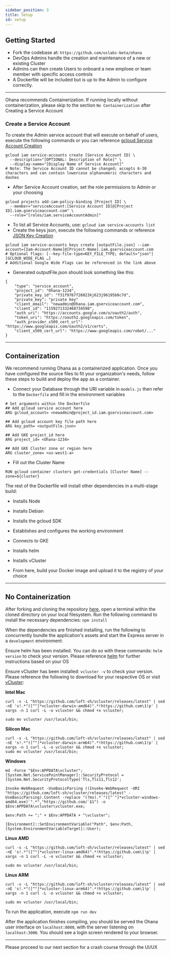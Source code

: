 ```yaml
---
sidebar_position: 3
title: Setup
id: setup
---
```


## Getting Started
- Fork the codebase at: ```https://github.com/oslabs-beta/ohana```
  <!-- - A containerized version exists here on docker hub: ```insert docker hub repository here``` -->
- DevOps Admins handle the creation and maintenance of a new or existing Cluster
- Admins can then create Users to onboard a new emploee or team member with specific access controls
- A Dockerfile will be included but is up to the Admin to configure correctly.
***
Ohana recommends Containerization. If running locally without containerization, please skip to the section ```No Containerization``` after Creating a Service Account

### Create a Service Account

To create the Admin service account that will execute on behalf of users, execute the following commands or you can reference [gcloud Service Account Creation](https://cloud.google.com/iam/docs/creating-managing-service-accounts)
```
gcloud iam service-accounts create [Service Account ID] \
  --description="[OPTIONAL: Description of Role]" \
  --display-name="[Display Name of Service Account]"
# Note: The Service Account ID cannot be changed; accepts 6-30 characters and can contain lowercase alphanumeric characters and dashes 
```
- After Service Account creation, set the role permissions to Admin or your choosing
```
gcloud projects add-iam-policy-binding [Project ID] \
  --member="serviceAccount:[Service Account ID]@[Project ID].iam.gserviceaccount.com" \
  --role="[roles/iam.serviceAccountAdmin]"
```
- To list all Service Accounts, use:
 ```gcloud iam service-accounts list```
- Create the keys json, execute the following commands or reference [JSON Key Creation](https://cloud.google.com/sdk/gcloud/reference/iam/service-accounts/keys/create)
```
gcloud iam service-accounts keys create [outputFile.json] --iam-account=[Iam-Account-Name]@[Project-Name].iam.gserviceaccount.com
# Optional flags: [--key-file-type=KEY_FILE_TYPE; default="json"] [GCLOUD_WIDE_FLAG …]
# Additional Google Wide Flags can be referenced in the link above
```
- Generated outputFile.json should look something like this:
```
{
    "type": "service_account",
    "project_id": "Ohana-1234",
    "private_key_id": "f31f9767f26023kj623j96195b8c7d",
    "private_key": "private key"
    "client_email": "newadmin@Ohana.iam.gserviceaccount.com",
    "client_id": "1159271332468734598",
    "auth_uri": "https://accounts.google.com/o/oauth2/auth",
    "token_uri": "https://oauth2.googleapis.com/token",
    "auth_provider_x509_cert_url": "https://www.googleapis.com/oauth2/v1/certs",
    "client_x509_cert_url": "https://www.googleapis.com/robot/..."
}
```
***
## Containerization
We recommend running Ohana as a containerized application. Once you have configured the source files to fit your organization's needs, follow these steps to build and deploy the app as a container.

- Connect your Database through the URI variable in ```models.js``` then refer to the ```Dockerfile``` and fill in the environment variables
```
# Set arguments within the Dockerfile
## Add gcloud service account here
ARG gcloud_account= <newadmin@project_id.iam.gserviceaccount.com>

## Add gcloud account key file path here
ARG key_path= <outputFile.json>

## Add GKE project_id here
ARG project_id= <Ohana-1234>

## Add GKE Cluster zone or region here
ARG cluster_zone= <us-west1-a>
```
- Fill out the Cluster Name
```
RUN gcloud container clusters get-credentials [Cluster Name] --zone=${cluster}
```
The rest of the Dockerfile will install other dependencies in a multi-stage build:
- Installs Node
- Installs Debian
- Installs the gcloud SDK
- Establishes and configures the working environment
- Connects to GKE
- Installs helm
- Installs vCluster

- From here, build your Docker image and upload it to the registry of your choice
***
## No Containerization

After forking and cloning the repository [here](https://github.com/oslabs-beta/ohana), open a terminal within the cloned directory on your local filesystem.
Run the following command to install the necessary dependencies: ```npm install ```

When the dependencies are finished installing, run the following to concurrently bundle the application's assets and start the Express server in a ```development``` environment:

Ensure helm has been installed. You can do so with these commands:
```helm version``` to check your version. Please reference [helm](https://helm.sh/docs/intro/install/) for further instructions based on your OS

Ensure vCluster has been installed:
```vcluster -v``` to check your version. Please reference the following to download for your respective OS or visit [vCluster](https://www.vcluster.com/):

**Intel Mac**
```
curl -s -L "https://github.com/loft-sh/vcluster/releases/latest" | sed -nE 's!.*"([^"]*vcluster-darwin-amd64)".*!https://github.com\1!p' | xargs -n 1 curl -L -o vcluster && chmod +x vcluster;

sudo mv vcluster /usr/local/bin;
```
**Silicon Mac**
```
curl -s -L "https://github.com/loft-sh/vcluster/releases/latest" | sed -nE 's!.*"([^"]*vcluster-darwin-arm64)".*!https://github.com\1!p' | xargs -n 1 curl -L -o vcluster && chmod +x vcluster;
sudo mv vcluster /usr/local/bin;
```
**Windows**
```
md -Force "$Env:APPDATA\vcluster"; [System.Net.ServicePointManager]::SecurityProtocol = [System.Net.SecurityProtocolType]'Tls,Tls11,Tls12';

Invoke-WebRequest -UseBasicParsing ((Invoke-WebRequest -URI "https://github.com/loft-sh/vcluster/releases/latest" -UseBasicParsing).Content -replace "(?ms).*`"([^`"]*vcluster-windows-amd64.exe)`".*","https://github.com/`$1") -o $Env:APPDATA\vcluster\vcluster.exe;

$env:Path += ";" + $Env:APPDATA + "\vcluster";

[Environment]::SetEnvironmentVariable("Path", $env:Path, [System.EnvironmentVariableTarget]::User);
```
**Linux AMD**
```
curl -s -L "https://github.com/loft-sh/vcluster/releases/latest" | sed -nE 's!.*"([^"]*vcluster-linux-amd64)".*!https://github.com\1!p' | xargs -n 1 curl -L -o vcluster && chmod +x vcluster;

sudo mv vcluster /usr/local/bin;
```
**Linux ARM**
```
curl -s -L "https://github.com/loft-sh/vcluster/releases/latest" | sed -nE 's!.*"([^"]*vcluster-linux-arm64)".*!https://github.com\1!p' | xargs -n 1 curl -L -o vcluster && chmod +x vcluster;

sudo mv vcluster /usr/local/bin;
```
To run the application, execute ```npm run dev```

After the application finishes compiling, you should be served the Ohana user interface on ```localhost:8080```, with the server listening on ```localhost:3000```. You should
see a login screen rendered to your browser.
***

Please proceed to our next section for a crash course through the UI/UX

